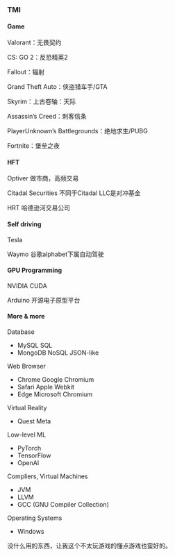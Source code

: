 ### TMI

#### Game

Valorant：无畏契约

CS: GO 2：反恐精英2

Fallout：辐射

Grand Theft Auto：侠盗猎车手/GTA

Skyrim：上古卷轴：天际

Assassin’s Creed：刺客信条

PlayerUnknown’s Battlegrounds：绝地求生/PUBG

Fortnite：堡垒之夜

#### HFT

Optiver 做市商，高频交易

Citadal Securities 不同于Citadal LLC是对冲基金

HRT 哈德逊河交易公司

#### Self driving

Tesla

Waymo 谷歌alphabet下属自动驾驶

#### GPU Programming

NVIDIA CUDA

Arduino 开源电子原型平台

#### More & more

Database

- MySQL SQL
- MongoDB NoSQL JSON-like

Web Browser

- Chrome Google Chromium
- Safari Apple Webkit
- Edge Microsoft Chromium

Virtual Reality

- Quest Meta

Low-level ML

- PyTorch
- TensorFlow
- OpenAI

Compliers, Virtual Machines

- JVM
- LLVM
- GCC (GNU Compiler Collection)

Operating Systems

- Windows



没什么用的东西，让我这个不太玩游戏的懂点游戏也蛮好的。